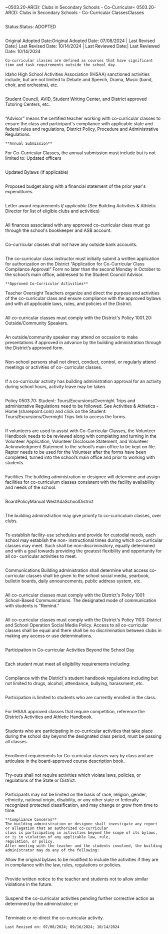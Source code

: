 ~0503.20-AR(3): Clubs in Secondary Schools - Co-Curricular~
 0503.20-AR(3): Clubs in Secondary Schools - Co-Curricular
ClassesClasses
```
```
Status:Status: ADOPTED
```
```
Original Adopted Date:Original Adopted Date: 07/08/2024 | Last Revised Date:| Last Revised Date: 10/14/2024 | Last Reviewed Date:| Last Reviewed Date: 10/14/2024
```
Co-curricular classes are defined as courses that have significant time and task requirements outside the school day.

```
Idaho High School Activities Association (IHSAA) sanctioned activities include, but are not limited
to Debate and Speech, Drama, Music (band, choir, and orchestra), etc.
```
```
Student Council, AVID, Student Writing Center, and District approved Tutoring Centers, etc.
```
```
“Advisor” means the certified teacher working with co-curricular classes to ensure the class and participant's
compliance with applicable state and federal rules and regulations, District Policy, Procedure and
Administrative Regulations.
```
**Annual Submission**

```
For Co-Curricular Classes, the annual submission must include but is not limited to:
Updated officers
```
```
Updated Bylaws (if applicable)
```
```
Proposed budget along with a financial statement of the prior year's expenditures.
```
```
Letter award requirements *If applicable* (See Building Activities & Athletic Director for list of eligible
clubs and activities)
```
```
All finances associated with any approved co-curricular class must go through the school's bookkeeper and
ASB account.
```
```
Co-curricular classes shall not have any outside bank accounts.
```
```
The co-curricular class instructor must initially submit a written application for authorization on the
District “Application for Co-Curricular Class Compliance Approval” Form no later than the second
Monday in October to the school’s main office, addressed to the Student Council Advisor.
```
**Approved Co-Curricular Activities**

```
Teacher Oversight
Teachers organize and direct the purpose and activities of the co-curricular class and ensure compliance
with the approved bylaws and with all applicable laws, rules, and policies of the District.
```
```
All co-curricular classes must comply with the District's Policy 1001.20: Outside/Community Speakers.
```
```
An outside/community speaker may attend on occasion to make presentations if approved in advance by
the building administration through the District’s approved form.
```
```
Non-school persons shall not direct, conduct, control, or regularly attend meetings or activities of co-
curricular classes.
```
```
If a co-curricular activity has building administration approval for an activity during school hours, activity
leave may be taken.
```
```
Policy 0503.70: Student: Tours/Excursions/Overnight Trips and administrative Regulations need to be
followed.
See Activities & Athletics - Home (sharepoint.com) and click on the Student:
Tours/Excursions/Overnight Trips link to access the forms.
```
```
If volunteers are used to assist with Co-Curricular Classes, the Volunteer Handbook needs to be
reviewed along with completing and turning in the Volunteer Application, Volunteer Disclosure
Statement, and Volunteer Acknowledgment Statement to the school’s main office to be kept on file.
Raptor needs to be used for the Volunteer after the forms have been completed, turned into the
school’s main office and prior to working with students.
```
```
Facilities
The building administration or designee will determine and assign facilities for co-curriculum classes
consistent with the facility availability and needs of the school.
```
```
BoardPolicyManual
WestAdaSchoolDistrict
```

```
The building administration may give priority to co-curriculum classes, over clubs.
```
```
To establish facility-use schedules and provide for custodial needs, each school may establish the non-
instructional times during which co-curricular classes may meet. Such shall be non-discriminatory,
equally determined and with a goal towards providing the greatest flexibility and opportunity for all co-
curricular activities to meet.
```
```
Communications
Building administration shall determine what access co-curricular classes shall be given to the school
social media, yearbook, bulletin boards, daily announcements, public address system, etc.
```
```
All co-curricular classes must comply with the District's Policy 1001: School-Based Communications.
The designated mode of communication with students is "Remind."
```
```
All co-curricular classes must comply with the District's Policy 1103: District and School Operation
Social Media Policy.
Access to all co-curricular classes shall be equal and there shall be no discrimination between clubs
in making any access or use determinations.
```
```
Participation in Co-curricular Activities Beyond the School Day
```
```
Each student must meet all eligibility requirements including:
```
```
Compliance with the District's student handbook regulations including but not limited to drugs, alcohol,
attendance, bullying, harassment, etc.
```
```
Participation is limited to students who are currently enrolled in the class.
```
```
For IHSAA approved classes that require competition, reference the District’s Activities and Athletic
Handbook.
```
```
Students who are participating in co-curricular activities that take place during the school day beyond
the designated class period, must be passing all classes.
```
```
Enrollment requirements for Co-curricular classes vary by class and are articulate in the board-approved
course description book.
```
```
Try-outs shall not require activities which violate laws, policies, or regulations of the State or District.
```
```
Participants may not be limited on the basis of race, religion, gender, ethnicity, national origin, disability,
or any other state or federally recognized protected classification, and may change or grow from time to
time.
```
**Compliance Concerns**
The building administration or designee shall investigate any report or allegation that an authorized co-curricular
class is participating in activities beyond the scope of its bylaws, or is in violation of any applicable law, rule,
regulation, or policy.
After meeting with the teacher and the students involved, the building administrator may do any of the following:

```
Allow the original bylaws to be modified to include the activities if they are in compliance with the law, rules,
regulations or policies.
```
```
Provide written notice to the teacher and students not to allow similar violations in the future.
```
```
Suspend the co-curricular activities pending further corrective action as determined by the administrator; or
```
```
Terminate or re-direct the co-curricular activity.
```
Last Revised on: 07/08/2024; 09/16/2024; 10/14/2024


